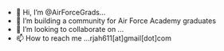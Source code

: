- 👋 Hi, I’m @AirForceGrads...
- 👀 I’m building a community for Air Force Academy graduates
- 💞️ I’m looking to collaborate on ...
- 📫 How to reach me ...rjah611[at]gmail[dot]com

<!---
AirForceGrads/AirForceGrads is a ✨ special ✨ repository because its `README.md` (this file) appears on your GitHub profile.
You can click the Preview link to take a look at your changes.
--->
